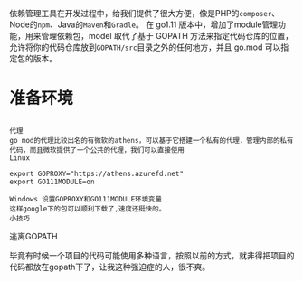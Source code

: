 依赖管理工具在开发过程中，给我们提供了很大方便，像是PHP的`composer`、Node的`npm`、Java的`Maven`和`Gradle`。
在 go1.11 版本中，增加了module管理功能，用来管理依赖包，model 取代了基于 GOPATH 方法来指定代码仓库的位置，允许将你的代码仓库放到`GOPATH/src`目录之外的任何地方，并且 go.mod 可以指定包的版本。

# 准备环境
## 



    代理
    go mod的代理比较出名的有微软的athens，可以基于它搭建一个私有的代理，管理内部的私有代码，而且微软提供了一个公共的代理，我们可以直接使用
    Linux

    export GOPROXY="https://athens.azurefd.net"
    export GO111MODULE=on

    Windows 设置GOPROXY和GO111MODULE环境变量
    这样google下的包可以顺利下载了,速度还挺快的。
    小技巧

逃离GOPATH

毕竟有时候一个项目的代码可能使用多种语言，按照以前的方式，就非得把项目的代码都放在gopath下了，让我这种强迫症的人，很不爽。



# 